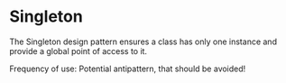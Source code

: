 # Singleton

The Singleton design pattern ensures a class has only one instance
and provide a global point of access to it.

Frequency of use: Potential antipattern, that should be avoided!
